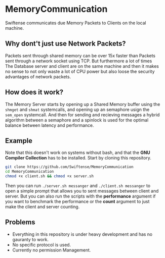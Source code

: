 <h1>MemoryCommunication</h1>
<p>Swiftense communicates due Memory Packets to Clients on the local machine.</p>
<h2>Why dont't just use Network Packets?</h2>
Packets sent through shared memory can be over 15x faster than Packets sent through a network socket using TCP. But furthermore a lot of times The Database server and client are on the same machine and then it makes no sense to not only waste a lot of CPU power but also loose the security advantages of network packets.
<h2>How does it work?</h2>
<p>The Memory Server starts by opening up a Shared Memory buffer using the <code>shmget</code> and <code>shmat</code> systemcalls, and opening up an semaphore usign the <code>sem_open</code> systemcall. And then for sending and recieving messages a hybrid algorithm between a semaphore and a spinlock is used for the optimal balance between latency and performance.</p>
<h2>Example</h2>
<p>Note that this doesn't work on systems without bash, and that the <strong>GNU Compiler Collection</strong> has to be installed. Start by cloning this repository.</p>

```bash
git clone https://github.com/Swiftense/MemoryCommunication
cd MemoryCommunication
chmod +x client.sh && chmod +x server.sh
```

<p>Then you can run <code>./server.sh messanger</code> and <code>./client.sh messanger</code> to open a simple prompt that allows you to sent messages between client and server. But you can also run the scripts with the <strong>performance</strong> argument if you want to benchmark the performance or the <strong>count</strong> argument to just make the client and server counting.</p>
<h2>Problems</h2>
<ul>
    <li>Everything in this repository is under heavy development and has no gauranty to work.</li>
    <li>No specific protocol is used.</li>
    <li>Currently no permission Management.</li>
</ul>
